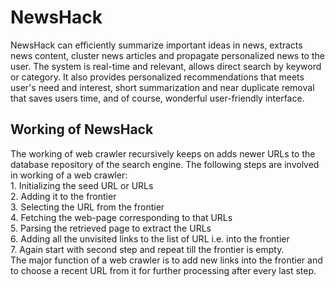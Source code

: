 # NewsHack 

NewsHack can efficiently summarize important ideas in news, extracts news content, cluster news articles and propagate personalized news to the user. The system is real-time and relevant, allows direct search by keyword or category. It also provides personalized recommendations that meets user's need and interest, short summarization and near duplicate removal that saves users time, and of course,
wonderful user-friendly interface.


## Working of NewsHack
The working of web crawler recursively keeps on adds newer URLs to the database repository of the search engine. The following steps are involved in working of a web crawler:
<br>1. Initializing the seed URL or URLs
<br>
2.  Adding it to the frontier
<br>
3. Selecting the URL from the frontier
<br>
4. Fetching the web-page corresponding to that URLs
<br>
5. Parsing the retrieved page to extract the URLs
<br>
6. Adding all the unvisited links to the list of URL i.e. into the frontier
<br>
7. Again start with second step and repeat till the frontier is empty.
<br>
The major function of a web crawler is to add new links into the frontier and to choose a recent URL from it for further processing after every last step.



